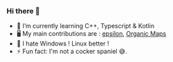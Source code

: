 ### Hi there 👋

- 🌱 I’m currently learning C++, Typescript & Kotlin
- 🖥️ My main contributions are : [epsilon](https://github.com/Numworks/epsilon), [Organic Maps](https://github.com/organicmaps/organicmaps)
- 👿 I hate Windows ! Linux better !
- ⚡ Fun fact: I'm not a cocker spaniel 😅.
